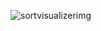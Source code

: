 
![sortvisualizerimg](https://user-images.githubusercontent.com/92889691/161241175-56c98e53-ed08-4151-97f3-f9103d9e06ed.png)
